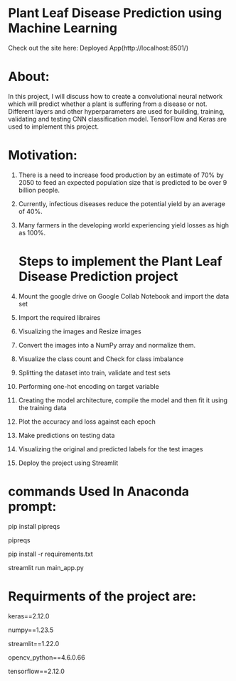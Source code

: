 # Plant Leaf Disease Prediction using Machine Learning 
Check out the site here: Deployed App(http://localhost:8501/)
# About:
In this project, I will discuss how to create a convolutional neural network which will predict whether a plant is suffering from a disease or not. 
Different layers and other hyperparameters are used for building, training, validating and testing CNN classification model. 
TensorFlow and Keras are used to implement this project. 
 # Motivation:
1. There is a need to increase food production by an estimate of 70% by 2050 to feed an expected population size that is predicted to be over 9 billion people. 
2. Currently, infectious diseases reduce the potential yield by an average of 40%.
3. Many farmers in the developing world experiencing yield losses as high as 100%.
   
    # Steps to implement the Plant Leaf Disease Prediction project
1. Mount the google drive on Google Collab Notebook and import the data set
2. Import the required libraires
3. Visualizing the images and Resize images
4. Convert the images into a NumPy array and normalize them. 
5. Visualize the class count and Check for class imbalance 
6. Splitting the dataset into train, validate and test sets
7. Performing one-hot encoding on target variable
8. Creating the model architecture, compile the model and then fit it using the training data
9. Plot the accuracy and loss against each epoch
10. Make predictions on testing data 
11. Visualizing the original and predicted labels for the test images
12. Deploy the project using Streamlit 

 # commands Used In Anaconda prompt:
pip install pipreqs

pipreqs

pip install -r requirements.txt

streamlit run main_app.py

 # Requirments of the project are:
keras==2.12.0

numpy==1.23.5

streamlit==1.22.0

opencv_python==4.6.0.66

tensorflow==2.12.0

